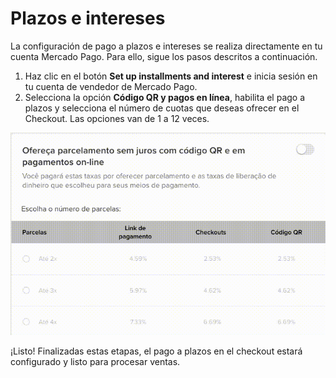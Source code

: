 # Plazos e intereses

La configuración de pago a plazos e intereses se realiza directamente en tu cuenta Mercado Pago. Para ello, sigue los pasos descritos a continuación.

1. Haz clic en el botón **Set up installments and interest** e inicia sesión en tu cuenta de vendedor de Mercado Pago.
2. Selecciona la opción **Código QR y pagos en línea**, habilita el pago a plazos y selecciona el número de cuotas que deseas ofrecer en el Checkout. Las opciones van de 1 a 12 veces.

![Installment and interest](/images/magento-two/parcelamento.gif)

¡Listo! Finalizadas estas etapas, el pago a plazos en el checkout estará configurado y listo para procesar ventas.
